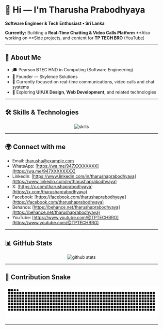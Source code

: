 # 👋 Hi — I'm Tharusha Prabodhyaya

**Software Engineer & Tech Enthusiast • Sri Lanka**

**Currently:** Building a **Real-Time Chatting & Video Calls Platform**
**Also working on:**Side projects, and content for **TP TECH BRO** (YouTube)

---

## 🌱 About Me

* 🎓 Pearson BTEC HND in Computing (Software Engineering)
* 💼 Founder — Skylence Solutions
* 🔭 Currently focused on real-time communications, video calls and chat systems
* 🔎 Exploring **UI/UX Design**, **Web Development**, and related technologies

---

## 🛠️ Skills & Technologies

<p align="center">
  <img src="https://skillicons.dev/icons?i=html,css,js,php,mysql,python,java,react,nodejs,figma,git,github" alt="skills"/>
</p>

---

## 🌍 Connect with me

* Email: [tharusha@example.com](mailto:tharusha@example.com)
* WhatsApp: [https://wa.me/947XXXXXXXX](https://wa.me/947XXXXXXXX)
* LinkedIn: [https://www.linkedin.com/in/tharushaprabodhyaya](https://www.linkedin.com/in/tharushaprabodhyaya)
* X: [https://x.com/tharushaprabodhyaya](https://x.com/tharushaprabodhyaya)
* Facebook: [https://facebook.com/tharushaprabodhyaya](https://facebook.com/tharushaprabodhyaya)
* Behance: [https://behance.net/tharushaprabodhyaya](https://behance.net/tharushaprabodhyaya)
* YouTube: [https://www.youtube.com/@TPTECHBRO](https://www.youtube.com/@TPTECHBRO)

---

## 📊 GitHub Stats

<p align="center">
  <img src="https://github-readme-stats.vercel.app/api?username=tharushaprabodhyaya&show_icons=true&theme=tokyonight" alt="github stats" />
</p>

---

## 🐍 Contribution Snake

<p align="center">
  <picture>
    <source media="(prefers-color-scheme: dark)" srcset="https://github.com/tharushaprabodhyaya/tharushaprabodhyaya/raw/output/github-contribution-grid-snake-dark.svg" />
    <source media="(prefers-color-scheme: light)" srcset="https://github.com/tharushaprabodhyaya/tharushaprabodhyaya/raw/output/github-contribution-grid-snake.svg" />
    <img alt="github contribution snake" src="https://github.com/tharushaprabodhyaya/tharushaprabodhyaya/raw/output/github-contribution-grid-snake.svg" />
  </picture>
</p>


---
